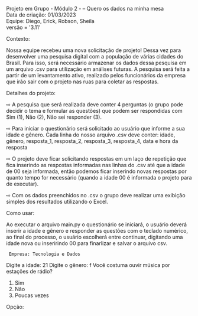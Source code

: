 Projeto em Grupo - Módulo 2 - – Quero os dados na minha mesa  
Data de criação: 01/03/2023                                   
Equipe: Diego, Erick, Robson, Sheila                          
versão = '3.11'     

Contexto:

   Nossa equipe recebeu uma nova solicitação de projeto! Dessa vez para desenvolver uma pesquisa digital com a população de várias cidades do Brasil. Para isso, será necessário armazenar os dados dessa pesquisa em um arquivo .csv para utilização em análises futuras. A pesquisa será feita a partir de um levantamento ativo, realizado pelos funcionários da empresa que irão sair com o projeto nas ruas para coletar as respostas.

Detalhes do projeto:

⇨ A pesquisa que será realizada deve conter 4 perguntas (o grupo pode decidir o tema e formular as questões) que podem ser respondidas com Sim (1), Não (2), Não sei responder (3). 

⇨ Para iniciar o questionário será solicitado ao usuário que informe a sua idade e gênero. Cada
linha do nosso arquivo .csv deve conter: idade, gênero, resposta_1, resposta_2, resposta_3,
resposta_4, data e hora da resposta

⇨ O projeto deve ficar solicitando respostas em um laço de repetição que fica inserindo as
respostas informadas nas linhas do .csv até que a idade de 00 seja informada, então podemos
ficar inserindo novas respostas por quanto tempo for necessário (quando a idade 00 é informada
o projeto para de executar).

⇨ Com os dados preenchidos no .csv o grupo deve realizar uma exibição simples dos resultados
utilizando o Excel.




Como usar:

   Ao executar o arquivo main.py o questionário se iniciará, o usuário deverá inserir a idade e gênero e responder as questões com o teclado numérico, ao final do processo, o usuário escolherá entre continuar, digitando uma idade nova ou inseririndo 00 para finarlizar e salvar o arquivo csv.


     Empresa: Tecnologia e Dados   

Digite a idade: 21
Digite o gênero: f
Você costuma ouvir música por estações de rádio? 
1. Sim
2. Não
3. Poucas vezes

Opção: 

